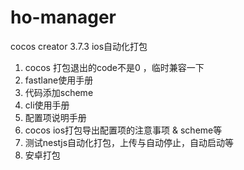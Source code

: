# ho-manager
cocos creator 3.7.3 ios自动化打包

1. cocos 打包退出的code不是0 ，临时兼容一下
2. fastlane使用手册
3. 代码添加scheme
4. cli使用手册
5. 配置项说明手册
6. cocos ios打包导出配置项的注意事项 & scheme等
7. 测试nestjs自动化打包，上传与自动停止，自动启动等
8. 安卓打包